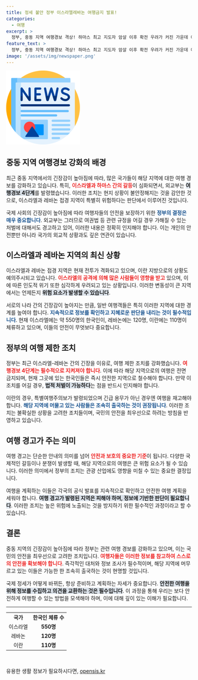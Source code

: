 ```yaml
---
title: 정세 불안 정부 이스라엘레바논 여행금지 발표!
categories:
  - 여행
excerpt: >
  정부, 중동 지역 여행경보 격상! 하마스 최고 지도자 암살 이후 확전 우려가 커진 가운데 이스라엘-레바논 접경지역에 여행금지 발령. 급박한 상황 속, 한국인 550여명 현지 체류 중!
feature_text: >
  정부, 중동 지역 여행경보 격상! 하마스 최고 지도자 암살 이후 확전 우려가 커진 가운데 이스라엘-레바논 접경지역에 여행금지 발령. 급박한 상황 속, 한국인 550여명 현지 체류 중!
image: '/assets/img/newspaper.png'
---
```


<p><img src="/assets/img/newspaper.png" alt="kimp 속보" /></p>

<h2 data-ke-size="size26">중동 지역 여행경보 강화의 배경</h2>

<p data-ke-size="size16">최근 중동 지역에서의 긴장감이 높아짐에 따라, 많은 국가들이 해당 지역에 대한 여행 경보를 강화하고 있습니다. 특히, <b><span style="color: #ee2323;">이스라엘과 하마스 간의 갈등</span></b>이 심화되면서, 외교부는 <b><span style="background-color: #21538527;">여행경보 4단계</span></b>를 발령했습니다. 이러한 조치는 현지 상황이 불안정해지는 것을 감안한 것으로, 이스라엘과 레바논 접경 지역이 특별히 위험하다는 판단에서 이루어진 것입니다.</p>

<p data-ke-size="size16">국제 사회의 긴장감이 높아짐에 따라 여행자들의 안전을 보장하기 위한 <b><span style="color: #1a5490;">정부의 결정은 매우 중요합니다</span></b>. 외교부는 그러므로 여권법 등 관련 규정을 어길 경우 가해질 수 있는 처벌에 대해서도 경고하고 있어, 이러한 내용은 정확히 인지해야 합니다. 이는 개인의 안전뿐만 아니라 국가의 외교적 상황과도 깊은 연관이 있습니다.</p>

<h2 data-ke-size="size26">이스라엘과 레바논 지역의 최신 상황</h2>

<p data-ke-size="size16">이스라엘과 레바논 접경 지역은 현재 전투가 격화되고 있으며, 이란 지방으로의 상황도 예의주시되고 있습니다. <b><span style="color: #ee2323;">이스라엘의 공격에 의해 많은 사람들이 영향을 받고</span></b> 있으며, 이에 따른 인도적 위기 또한 심각하게 우려되고 있는 상황입니다. 이러한 변동성이 큰 지역에서는 언제든지 <b><span style="background-color: #21538527;">위험 요소가 발생할 수 있습니다</span></b>.</p>

<p data-ke-size="size16">서로의 나라 간의 긴장감이 높아지는 만큼, 일반 여행객들은 특히 이러한 지역에 대한 경계를 높여야 합니다. <b><span style="color: #1a5490;">지속적으로 정보를 확인하고 지혜로운 판단을 내리는 것이 필수적입니다</span></b>. 현재 이스라엘에는 약 550명의 한국인이, 레바논에는 120명, 이란에는 110명이 체류하고 있으며, 이들의 안전이 무엇보다 중요합니다.</p>

<h2 data-ke-size="size26">정부의 여행 제한 조치</h2>

<p data-ke-size="size16">정부는 최근 이스라엘-레바논 간의 긴장을 이유로, 여행 제한 조치를 강화했습니다. <b><span style="color: #ee2323;">여행경보 4단계는 필수적으로 지켜져야 합니다</span></b>. 이에 따라 해당 지역으로의 여행은 전면 금지되며, 현재 그곳에 있는 한국인들은 즉시 안전한 지역으로 철수해야 합니다. 만약 이 조치를 어길 경우, <b><span style="background-color: #21538527;">법적 처벌이 가능하다</span></b>는 점을 반드시 인지해야 합니다.</p>

<p data-ke-size="size16">이란의 경우, 특별여행주의보가 발령되었으며 긴급 용무가 아닌 경우엔 여행을 재고해야 합니다. <b><span style="color: #1a5490;">해당 지역에 머물고 있는 사람들은 조속히 출국하는 것이 권장됩니다</span></b>. 이러한 조치는 불확실한 상황을 고려한 조치들이며, 국민의 안전을 최우선으로 하려는 방침을 반영하고 있습니다.</p>

<h2 data-ke-size="size26">여행 경고가 주는 의미</h2>

<p data-ke-size="size16">여행 경고는 단순한 안내의 의미를 넘어 <b><span style="color: #ee2323;">안전과 보호의 중요한 기준</span></b>이 됩니다. 다양한 국제적인 갈등이나 분쟁이 발생할 때, 해당 지역으로의 여행은 큰 위험 요소가 될 수 있습니다. 이러한 의미에서 정부의 조치는 관광 산업에도 영향을 미칠 수 있는 중요한 결정입니다.</p>

<p data-ke-size="size16">여행을 계획하는 이들은 각국의 공식 발표를 지속적으로 확인하고 안전한 여행 계획을 세워야 합니다. <b><span style="background-color: #21538527;">여행 경고가 발령된 지역은 피해야 하며, 정보에 기반한 판단이 필요합니다</span></b>. 이러한 조치는 높은 위험에 노출되는 것을 방지하기 위한 필수적인 과정이라고 할 수 있습니다.</p>

<h2 data-ke-size="size26">결론</h2>

<p data-ke-size="size16">중동 지역의 긴장감이 높아짐에 따라 정부는 관련 여행 경보를 강화하고 있으며, 이는 국민의 안전을 최우선으로 고려한 조치입니다. <b><span style="color: #ee2323;">여행자들은 이러한 정보를 참고하여 스스로의 안전을 확보해야 합니다</span></b>. 즉각적인 대처와 정보 조사가 필수적이며, 해당 지역에 머무르고 있는 이들은 가능한 한 조속히 출국하는 것이 현명할 것입니다.</p>

<p data-ke-size="size16">국제 정세가 어떻게 바뀌든, 항상 준비하고 계획하는 자세가 중요합니다. <b><span style="background-color: #21538527;">안전한 여행을 위해 정보를 수집하고 의견을 교환하는 것은 필수입니다</span></b>. 이 과정을 통해 우리는 보다 안전하게 여행할 수 있는 방법을 모색해야 하며, 이에 대해 깊이 있는 이해가 필요합니다.</p>

<hr>

<table style="width: 100%;">
    <tr>
        <td style="text-align: center; height: 17px;"><b>국가</b></td>
        <td style="text-align: center; height: 17px;"><b>한국인 체류 수</b></td>
    </tr>
    <tr>
        <td style="text-align: center; height: 17px;">이스라엘</td>
        <td style="text-align: center; height: 17px;"><b>550명</b></td>
    </tr>
    <tr>
        <td style="text-align: center; height: 17px;">레바논</td>
        <td style="text-align: center; height: 17px;"><b>120명</b></td>
    </tr>
    <tr>
        <td style="text-align: center; height: 17px;">이란</td>
        <td style="text-align: center; height: 17px;"><b>110명</b></td>
    </tr>
</table>

<p data-ke-size="size16">&nbsp;</p>
유용한 생활 정보가 필요하시다면, <a href="https://opensis.kr" rel="dofollow">opensis.kr</a>


